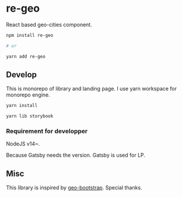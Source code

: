 # re-geo

React based geo-cities component.

```sh
npm install re-geo

# or

yarn add re-geo
```

## Develop

This is monorepo of library and landing page.
I use yarn workspace for monorepo engine.

```sh
yarn install

yarn lib storybook
```

### Requirement for developper

NodeJS v14~.

Because Gatsby needs the version.
Gatsby is used for LP.

## Misc

This library is inspired by [geo-bootstrap](https://github.com/divshot/geo-bootstrap). Special thanks.
